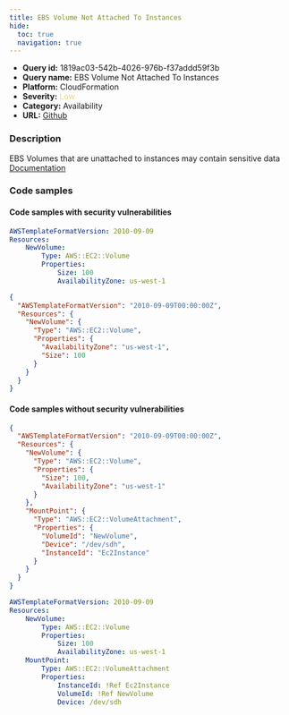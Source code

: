 ```yaml
---
title: EBS Volume Not Attached To Instances
hide:
  toc: true
  navigation: true
---
```


<style>
  .highlight .hll {
    background-color: #ff171742;
  }
  .md-content {
    max-width: 1100px;
    margin: 0 auto;
  }
</style>

-   **Query id:** 1819ac03-542b-4026-976b-f37addd59f3b
-   **Query name:** EBS Volume Not Attached To Instances
-   **Platform:** CloudFormation
-   **Severity:** <span style="color:#edd57e">Low</span>
-   **Category:** Availability
-   **URL:** [Github](https://github.com/Checkmarx/kics/tree/master/assets/queries/cloudFormation/aws/ebs_volume_not_attached_to_instances)

### Description
EBS Volumes that are unattached to instances may contain sensitive data<br>
[Documentation](https://docs.aws.amazon.com/AWSCloudFormation/latest/UserGuide/aws-properties-ec2-ebs-volumeattachment.html)

### Code samples
#### Code samples with security vulnerabilities
```yaml title="Positive test num. 1 - yaml file" hl_lines="3"
AWSTemplateFormatVersion: 2010-09-09
Resources:
    NewVolume:
        Type: AWS::EC2::Volume
        Properties:
            Size: 100
            AvailabilityZone: us-west-1
```
```json title="Positive test num. 2 - json file" hl_lines="4"
{
  "AWSTemplateFormatVersion": "2010-09-09T00:00:00Z",
  "Resources": {
    "NewVolume": {
      "Type": "AWS::EC2::Volume",
      "Properties": {
        "AvailabilityZone": "us-west-1",
        "Size": 100
      }
    }
  }
}

```


#### Code samples without security vulnerabilities
```json title="Negative test num. 1 - json file"
{
  "AWSTemplateFormatVersion": "2010-09-09T00:00:00Z",
  "Resources": {
    "NewVolume": {
      "Type": "AWS::EC2::Volume",
      "Properties": {
        "Size": 100,
        "AvailabilityZone": "us-west-1"
      }
    },
    "MountPoint": {
      "Type": "AWS::EC2::VolumeAttachment",
      "Properties": {
        "VolumeId": "NewVolume",
        "Device": "/dev/sdh",
        "InstanceId": "Ec2Instance"
      }
    }
  }
}

```
```yaml title="Negative test num. 2 - yaml file"
AWSTemplateFormatVersion: 2010-09-09
Resources:
    NewVolume:
        Type: AWS::EC2::Volume
        Properties:
            Size: 100
            AvailabilityZone: us-west-1
    MountPoint:
        Type: AWS::EC2::VolumeAttachment
        Properties:
            InstanceId: !Ref Ec2Instance
            VolumeId: !Ref NewVolume
            Device: /dev/sdh
```

